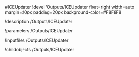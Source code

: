 <!-- MOOSE Object Documentation Stub: Remove this when content is added. -->
#ICEUpdater
!devel /Outputs/ICEUpdater float=right width=auto margin=20px padding=20px background-color=#F8F8F8

!description /Outputs/ICEUpdater

!parameters /Outputs/ICEUpdater

!inputfiles /Outputs/ICEUpdater

!childobjects /Outputs/ICEUpdater
